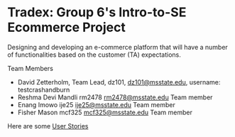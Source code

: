 # Tradex: Group 6's Intro-to-SE Ecommerce Project

Designing and developing an e-commerce platform that will have a number of functionalities
based on the customer (TA) expectations.

Team Members
* David Zetterholm,	Team Lead, dz101,	dz101@msstate.edu,  username: testcrashandburn
* Reshma Devi Mandli	rm2478	rm2478@msstate.edu Team member
* Enang Imowo  ije25 ije25@msstate.edu Team member
* Fisher Mason mcf325 mcf325@msstate.edu Team member

Here are some [User Stories](https://github.com/testcrashandburn/Intro-to-SE-Group-6/blob/main/user-stories)
